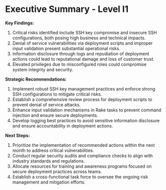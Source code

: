 # Executive Summary - Level l1

**Key Findings:**
1. Critical risks identified include SSH key compromise and insecure SSH configurations, both posing high business and technical impacts.
2. Denial of service vulnerabilities via deployment scripts and improper input validation present substantial operational risks.
3. Information disclosure through logs and repudiation of deployment actions could lead to reputational damage and loss of customer trust.
4. Elevated privileges due to misconfigured roles could compromise system integrity and security.

**Strategic Recommendations:**
1. Implement robust SSH key management practices and enforce strong SSH configurations to mitigate critical risks.
2. Establish a comprehensive review process for deployment scripts to prevent denial of service attacks.
3. Enhance input validation mechanisms in Rake tasks to prevent command injection and ensure secure deployments.
4. Develop logging best practices to avoid sensitive information disclosure and ensure accountability in deployment actions.

**Next Steps:**
1. Prioritize the implementation of recommended actions within the next month to address critical vulnerabilities.
2. Conduct regular security audits and compliance checks to align with industry standards and regulations.
3. Allocate resources for training and awareness programs focused on secure deployment practices across teams.
4. Establish a cross-functional task force to oversee the ongoing risk management and mitigation efforts.

